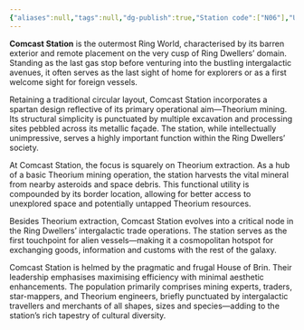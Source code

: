 ```yaml
---
{"aliases":null,"tags":null,"dg-publish":true,"Station code":["N06"],"Universal Name":"","permalink":"/narrative/locations/worlds/comcast/","dgPassFrontmatter":true}
---
```


**Comcast Station** is the outermost Ring World, characterised by its barren exterior and remote placement on the very cusp of Ring Dwellers’ domain. Standing as the last gas stop before venturing into the bustling intergalactic avenues, it often serves as the last sight of home for explorers or as a first welcome sight for foreign vessels.

Retaining a traditional circular layout, Comcast Station incorporates a spartan design reflective of its primary operational aim—Theorium mining. Its structural simplicity is punctuated by multiple excavation and processing sites pebbled across its metallic façade. The station, while intellectually unimpressive, serves a highly important function within the Ring Dwellers’ society.

At Comcast Station, the focus is squarely on Theorium extraction. As a hub of a basic Theorium mining operation, the station harvests the vital mineral from nearby asteroids and space debris. This functional utility is compounded by its border location, allowing for better access to unexplored space and potentially untapped Theorium resources.

Besides Theorium extraction, Comcast Station evolves into a critical node in the Ring Dwellers’ intergalactic trade operations. The station serves as the first touchpoint for alien vessels—making it a cosmopolitan hotspot for exchanging goods, information and customs with the rest of the galaxy.

Comcast Station is helmed by the pragmatic and frugal House of Brin. Their leadership emphasises maximising efficiency with minimal aesthetic enhancements. The population primarily comprises mining experts, traders, star-mappers, and Theorium engineers, briefly punctuated by intergalactic travellers and merchants of all shapes, sizes and species—adding to the station’s rich tapestry of cultural diversity.